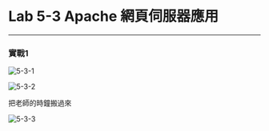 # Lab 5-3 Apache 網頁伺服器應用
____ 
### 實戰1
![5-3-1](https://user-images.githubusercontent.com/89326999/175797438-4db5c2c9-2629-4734-bde0-66b2dae31aac.png)

![5-3-2](https://user-images.githubusercontent.com/89326999/175797441-46eda624-4268-4145-8b67-5e43e08f1dde.png)

把老師的時鐘搬過來

![5-3-3](https://user-images.githubusercontent.com/89326999/175797452-2efdfe0f-5cc5-4421-b2c0-76c5953033e8.png)
